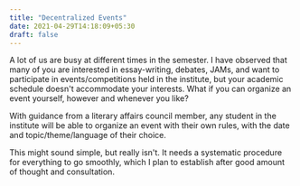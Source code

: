 ```yaml
---
title: "Decentralized Events"
date: 2021-04-29T14:18:09+05:30
draft: false
---
```


A lot of us are busy at different times in the semester. I have observed that many of you are interested in essay-writing, debates, JAMs, and want to participate in events/competitions held in the institute, but your academic schedule doesn't accommodate your interests. What if you can organize an event yourself, however and whenever you like?

With guidance from a literary affairs council member, any student in the institute will be able to organize an event with their own rules, with the date and topic/theme/language of their choice. 

This might sound simple, but really isn't. It needs a systematic procedure for everything to go smoothly, which I plan to establish after good amount of thought and consultation.
